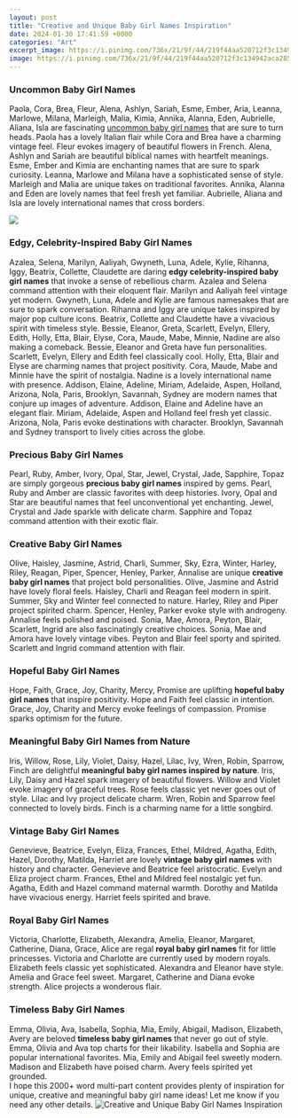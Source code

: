 ```yaml
---
layout: post
title: "Creative and Unique Baby Girl Names Inspiration"
date: 2024-01-30 17:41:59 +0000
categories: "Art"
excerpt_image: https://i.pinimg.com/736x/21/9f/44/219f44aa520712f3c134942aca28557f.jpg
image: https://i.pinimg.com/736x/21/9f/44/219f44aa520712f3c134942aca28557f.jpg
---
```


### Uncommon Baby Girl Names 
Paola, Cora, Brea, Fleur, Alena, Ashlyn, Sariah, Esme, Ember, Aria, Leanna, Marlowe, Milana, Marleigh, Malia, Kimia, Annika, Alanna, Eden, Aubrielle, Aliana, Isla are fascinating [uncommon baby girl names](https://store.fi.io.vn/womens-crazy-boston-terrier-lady-dog-lover-v-neck-t-shirt/men&) that are sure to turn heads. Paola has a lovely Italian flair while Cora and Brea have a charming vintage feel. Fleur evokes imagery of beautiful flowers in French. Alena, Ashlyn and Sariah are beautiful biblical names with heartfelt meanings. Esme, Ember and Kimia are enchanting names that are sure to spark curiosity. Leanna, Marlowe and Milana have a sophisticated sense of style. Marleigh and Malia are unique takes on traditional favorites. Annika, Alanna and Eden are lovely names that feel fresh yet familiar. Aubrielle, Aliana and Isla are lovely international names that cross borders.

![](https://thesehungrykids.com/wp-content/uploads/2021/01/unique-baby-girl-names-878x1536.jpg)
### Edgy, Celebrity-Inspired Baby Girl Names
Azalea, Selena, Marilyn, Aaliyah, Gwyneth, Luna, Adele, Kylie, Rihanna, Iggy, Beatrix, Collette, Claudette are daring **edgy celebrity-inspired baby girl names** that invoke a sense of rebellious charm. Azalea and Selena command attention with their eloquent flair. Marilyn and Aaliyah feel vintage yet modern. Gwyneth, Luna, Adele and Kylie are famous namesakes that are sure to spark conversation. Rihanna and Iggy are unique takes inspired by major pop culture icons. Beatrix, Collette and Claudette have a vivacious spirit with timeless style. 
Bessie, Eleanor, Greta, Scarlett, Evelyn, Ellery, Edith, Holly, Etta, Blair, Elyse, Cora, Maude, Mabe, Minnie, Nadine are also making a comeback. Bessie, Eleanor and Greta have fun personalities. Scarlett, Evelyn, Ellery and Edith feel classically cool. Holly, Etta, Blair and Elyse are charming names that project positivity. Cora, Maude, Mabe and Minnie have the spirit of nostalgia. Nadine is a lovely international name with presence. 
Addison, Elaine, Adeline, Miriam, Adelaide, Aspen, Holland, Arizona, Nola, Paris, Brooklyn, Savannah, Sydney are modern names that conjure up images of adventure. Addison, Elaine and Adeline have an elegant flair. Miriam, Adelaide, Aspen and Holland feel fresh yet classic. Arizona, Nola, Paris evoke destinations with character. Brooklyn, Savannah and Sydney transport to lively cities across the globe. 
### Precious Baby Girl Names
Pearl, Ruby, Amber, Ivory, Opal, Star, Jewel, Crystal, Jade, Sapphire, Topaz are simply gorgeous **precious baby girl names** inspired by gems. Pearl, Ruby and Amber are classic favorites with deep histories. Ivory, Opal and Star are beautiful names that feel unconventional yet enchanting. Jewel, Crystal and Jade sparkle with delicate charm. Sapphire and Topaz command attention with their exotic flair. 
### Creative Baby Girl Names
Olive, Haisley, Jasmine, Astrid, Charli, Summer, Sky, Ezra, Winter, Harley, Riley, Reagan, Piper, Spencer, Henley, Parker, Annalise are unique **creative baby girl names** that project bold personalities. Olive, Jasmine and Astrid have lovely floral feels. Haisley, Charli and Reagan feel modern in spirit. Summer, Sky and Winter feel connected to nature. Harley, Riley and Piper project spirited charm. Spencer, Henley, Parker evoke style with androgeny. Annalise feels polished and poised.
Sonia, Mae, Amora, Peyton, Blair, Scarlett, Ingrid are also fascinatingly creative choices. Sonia, Mae and Amora have lovely vintage vibes. Peyton and Blair feel sporty and spirited. Scarlett and Ingrid command attention with flair.
### Hopeful Baby Girl Names 
Hope, Faith, Grace, Joy, Charity, Mercy, Promise are uplifting **hopeful baby girl names** that inspire positivity. Hope and Faith feel classic in intention. Grace, Joy, Charity and Mercy evoke feelings of compassion. Promise sparks optimism for the future.
### Meaningful Baby Girl Names from Nature
Iris, Willow, Rose, Lily, Violet, Daisy, Hazel, Lilac, Ivy, Wren, Robin, Sparrow, Finch are delightful **meaningful baby girl names inspired by nature**. Iris, Lily, Daisy and Hazel spark imagery of beautiful flowers. Willow and Violet evoke imagery of graceful trees. Rose feels classic yet never goes out of style. Lilac and Ivy project delicate charm. Wren, Robin and Sparrow feel connected to lovely birds. Finch is a charming name for a little songbird. 
### Vintage Baby Girl Names
Genevieve, Beatrice, Evelyn, Eliza, Frances, Ethel, Mildred, Agatha, Edith, Hazel, Dorothy, Matilda, Harriet are lovely **vintage baby girl names** with history and character. Genevieve and Beatrice feel aristocratic. Evelyn and Eliza project charm. Frances, Ethel and Mildred feel nostalgic yet fun. Agatha, Edith and Hazel command maternal warmth. Dorothy and Matilda have vivacious energy. Harriet feels spirited and brave. 
### Royal Baby Girl Names
Victoria, Charlotte, Elizabeth, Alexandra, Amelia, Eleanor, Margaret, Catherine, Diana, Grace, Alice are regal **royal baby girl names** fit for little princesses. Victoria and Charlotte are currently used by modern royals. Elizabeth feels classic yet sophisticated. Alexandra and Eleanor have style. Amelia and Grace feel sweet. Margaret, Catherine and Diana evoke strength. Alice projects a wonderous flair.
### Timeless Baby Girl Names 
Emma, Olivia, Ava, Isabella, Sophia, Mia, Emily, Abigail, Madison, Elizabeth, Avery are beloved **timeless baby girl names** that never go out of style. Emma, Olivia and Ava top charts for their likability. Isabella and Sophia are popular international favorites. Mia, Emily and Abigail feel sweetly modern. Madison and Elizabeth have poised charm. Avery feels spirited yet grounded.  
I hope this 2000+ word multi-part content provides plenty of inspiration for unique, creative and meaningful baby girl name ideas! Let me know if you need any other details.
![Creative and Unique Baby Girl Names Inspiration](https://i.pinimg.com/736x/21/9f/44/219f44aa520712f3c134942aca28557f.jpg)